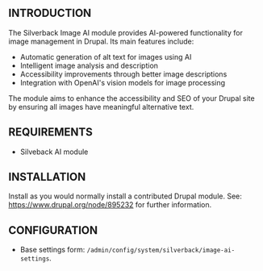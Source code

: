 ## INTRODUCTION

The Silverback Image AI module provides AI-powered functionality for image management in Drupal. Its main features include:

- Automatic generation of alt text for images using AI
- Intelligent image analysis and description
- Accessibility improvements through better image descriptions
- Integration with OpenAI's vision models for image processing

The module aims to enhance the accessibility and SEO of your Drupal site by ensuring all images have meaningful alternative text.

## REQUIREMENTS

- Silveback AI module

## INSTALLATION

Install as you would normally install a contributed Drupal module.
See: <https://www.drupal.org/node/895232> for further information.

## CONFIGURATION

- Base settings form: `/admin/config/system/silverback/image-ai-settings`.
